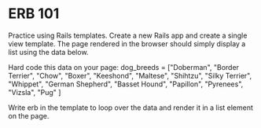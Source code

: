 # ERB 101

Practice using Rails templates. Create a new Rails app and create a single view template. The page rendered in the browser should simply display a list using the data below.

Hard code this data on your page:
dog_breeds = ["Doberman", "Border Terrier", "Chow", "Boxer", "Keeshond", "Maltese", "Shihtzu", "Silky Terrier", "Whippet", "German Shepherd", "Basset Hound", "Papillon", "Pyrenees", "Vizsla", "Pug" ]

Write erb in the template to loop over the data and render it in a list element on the page.